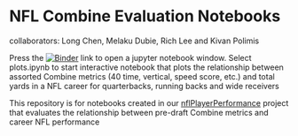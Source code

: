 # NFL Combine Evaluation Notebooks
collaborators: Long Chen, Melaku Dubie, Rich Lee and Kivan Polimis
<br>

Press the [![Binder](http://mybinder.org/badge.svg)](http://mybinder.org/repo/kpolimis/NFLCombineEvaluationNotebooks) link to open a jupyter notebook window.
Select plots.ipynb to start interactive notebook that plots the relationship between assorted Combine
metrics (40 time, vertical, speed score, etc.) and total yards in a NFL career for quarterbacks, running backs and wide receivers

This repository is for notebooks created in our [nflPlayerPerformance](https://github.com/kpolimis/nflPlayerPerformance)
project that evaluates the relationship between pre-draft Combine metrics and career NFL performance


